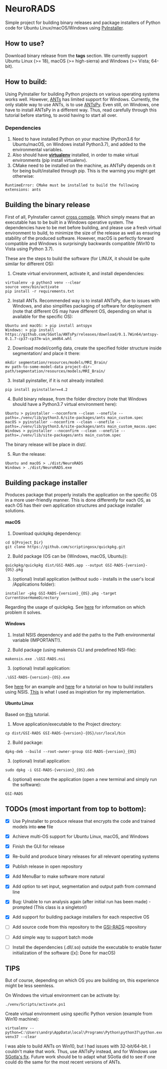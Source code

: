# NeuroRADS

Simple project for building binary releases and package installers of Python code for Ubuntu Linux/macOS/Windows using [PyInstaller](https://github.com/pyinstaller/pyinstaller).

## How to use?
Download binary release from the **tags** section. We currently support Ubuntu Linux (>= 18), macOS (>= high-sierra) and Windows (>= Vista; 64-bit).

## How to build:
Using PyInstaller for building Python projects on various operating systems works well. However, [ANTs](https://github.com/ANTsX/ANTs) has limited support for Windows. Currently, the only stable way to use ANTs, is to use [ANTsPy](https://github.com/ANTsX/ANTsPy). Even still, on Windows, one have to install ANTsPy in a different way. Thus, read carefully through this tutorial before starting, to avoid having to start all over.

### Dependencies

1. Need to have installed Python on your machine (Python3.6 for Ubuntu/macOS, on Windows install Python3.7), and added to the environmental variables.
2. Also should have [**virtualenv**](https://pypi.org/project/virtualenv/) installed, in order to make virtual environments (pip install virtualenv).
3. CMake need to be installed on the machine, as ANTsPy depends on it for being built/installed through pip. This is the warning you might get otherwise:
```
RuntimeError: CMake must be installed to build the following extensions: ants
```

## Building the binary release

First of all, PyInstaller cannot [cross compile](https://realpython.com/pyinstaller-python/#limitations). Which simply means that an executable has to be built in a Windows operative system. The dependencies have to be met before building, and please use a fresh virtual environment to build, to minimize the size of the release as well as ensuring stability of the produced software. However, macOS is perfectly forward compatible and Windows is surprisingly backwards compatible (Win10 to Vista using Python 3.7).

These are the steps to build the software (for LINUX, it should be quite similar for different OS):

1. Create virtual environment, activate it, and install dependencies:
```
virtualenv -p python3 venv --clear
source venv/bin/activate
pip install -r requirements.txt
```

2. Install ANTs. Recommended way is to install ANTsPy, due to issues with Windows, and also simplifies packaging of software for deployment (note that different OS may have different OS, depending on what is available for the specific OS):
```
Ubuntu and macOS: > pip install antspyx
Windows: > pip install https://github.com/SGotla/ANTsPy/releases/download/0.1.7Win64/antspy-0.1.7-cp37-cp37m-win_amd64.whl
```

2. Download model/config data, create the specified folder structure inside segmentation/ and place it there:
```
mkdir segmentation/resources/models/MRI_Brain/
mv path-to-some-model-data project-dir-path/segmentation/resources/models/MRI_Brain/
```

3. Install pyinstaller, if it is not already installed:
```
pip install pyinstaller==4.2
```

4. Build binary release, from the folder directory (note that Windows should have a Python3.7 virtual environment here):
```
Ubuntu > pyinstaller --noconform --clean --onefile --paths=./venv/lib/python3.6/site-packages/ants main_custom.spec
macOS > pyinstaller --noconfirm --clean --onefile --paths=./venv/lib/python3.6/site-packages/ants main_custom_macos.spec
Windows > pyinstaller --noconfirm --clean --onefile --paths=./venv/lib/site-packages/ants main_custom.spec
```

The binary release will be place in dist/.

5. Run the release:
```
Ubuntu and macOS > ./dist/NeuroRADS
Windows > ./dist/NeuroRADS.exe
```

## Building package installer

Produces package that properly installs the application on the specific OS in a more user-friendly manner. This is done differently for each OS, as each OS has their own application structures and package installer solutions.

#### macOS
1. Download quickpkg dependency:
```
cd ${Project_Dir}
git clone https://github.com/scriptingosx/quickpkg.git
```

2. Build package (OS can be {Windows, macOS, Ubuntu}):
```
quickpkg/quickpkg dist/GSI-RADS.app --output GSI-RADS-{version}-{OS}.pkg
```

3. (optional) Install application (without sudo - installs in the user's local /Applications folder):
```
installer -pkg GSI-RADS-{version}_{OS}.pkg -target CurrentUserHomeDirectory
```

Regarding the usage of quickpkg. See [here](https://scriptingosx.com/2017/05/relocatable-package-installers-and-quickpkg-update/) for information on which problem it solves.

#### Windows
1. Install NSIS dependency and add the paths to the Path environmental variable (IMPORTANT!).

2. Build package (using makensis CLI and predefined NSI-file):
```
makensis.exe .\GSI-RADS.nsi
```

3. (optional) Install application:
```
.\GSI-RADS-{version}-{OS}.exe
```

See [here](https://nsis.sourceforge.io/Simple_tutorials) for an example and [here](http://sfriederichs.github.io/how-to/nsis/2018/05/16/NSIS.html) for a tutorial on how to build installers using NSIS. [This](https://github.com/huggle/huggle3-qt-lx/blob/master/windows/Huggle.nsi) is what I used as inspiration for my implementation.

#### Ubuntu Linux
Based on [this](https://www.internalpointers.com/post/build-binary-deb-package-practical-guide) tutorial.

1. Move application/executable to the Project directory:
```
cp dist/GSI-RADS GSI-RADS-{version}-{OS}/usr/local/bin
```
2. Build package:
```
dpkg-deb --build --root-owner-group GSI-RADS-{version}_{OS}
```
3. (optional) Install application:
```
sudo dpkg -i GSI-RADS-{version}_{OS}.deb
```
4. (optional) execute the application (open a new terminal and simply run the software):
```
GSI-RADS
```


## TODOs (most important from top to bottom):

- [x] Use PyInstaller to produce release that encrypts the code and trained models into **one** file
- [x] Achieve multi-OS support for Ubuntu Linux, macOS, and Windows
- [x] Finish the GUI for release
- [x] Re-build and produce binary releases for all relevant operating systems
- [x] Publish release in open repository
- [x] Add MenuBar to make software more natural
- [x] Add option to set input, segmentation and output path from command line
- [x] Bug: Unable to run analysis again (after initial run has been made) - prompted (This class is a singleton!)
- [x] Add support for building package installers for each respective OS
- [ ] Add source code from this repository to the [GSI-RADS](https://github.com/SINTEFMedtek/GSI-RADS) repository
- [ ] Add simple way to support batch mode
- [ ] Install the dependencies (.dll/.so) outside the executable to enable faster initialization of the software ([x]: Done for macOS)


## TIPS

But of course, depending on which OS you are building on, this experience might be less seemless.

On Windows the virtual environment can be activate by:
```
./venv/Scripts/activate.ps1
```

Create virtual environment using specific Python version (example from Win10 machine):
```
virtualenv --python=C:\Users\andrp\AppData\local\Programs\Python\python37\python.exe venv37 --clear
```

I was able to build ANTs on Win10, but I had issues with 32-bit/64-bit. I couldn't make that work. Thus, use ANTsPy instead, and for Windows use [SGotla's fix](https://github.com/SGotla/ANTsPy/releases). Future work should be to adapt what SGotla did to see if one could do the same for the most recent versions of ANTs.




